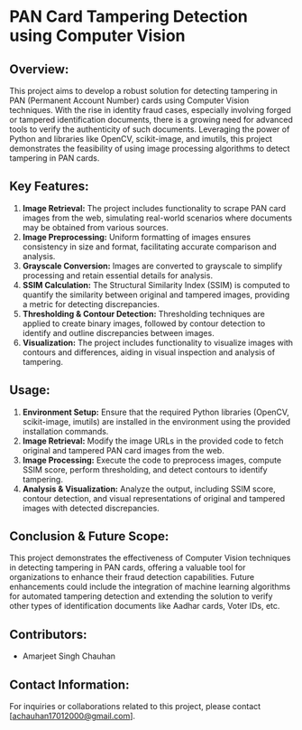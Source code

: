 # PAN Card Tampering Detection using Computer Vision

## Overview:
This project aims to develop a robust solution for detecting tampering in PAN (Permanent Account Number) cards using Computer Vision techniques. With the rise in identity fraud cases, especially involving forged or tampered identification documents, there is a growing need for advanced tools to verify the authenticity of such documents. Leveraging the power of Python and libraries like OpenCV, scikit-image, and imutils, this project demonstrates the feasibility of using image processing algorithms to detect tampering in PAN cards.

## Key Features:
1. **Image Retrieval:** The project includes functionality to scrape PAN card images from the web, simulating real-world scenarios where documents may be obtained from various sources.
2. **Image Preprocessing:** Uniform formatting of images ensures consistency in size and format, facilitating accurate comparison and analysis.
3. **Grayscale Conversion:** Images are converted to grayscale to simplify processing and retain essential details for analysis.
4. **SSIM Calculation:** The Structural Similarity Index (SSIM) is computed to quantify the similarity between original and tampered images, providing a metric for detecting discrepancies.
5. **Thresholding & Contour Detection:** Thresholding techniques are applied to create binary images, followed by contour detection to identify and outline discrepancies between images.
6. **Visualization:** The project includes functionality to visualize images with contours and differences, aiding in visual inspection and analysis of tampering.

## Usage:
1. **Environment Setup:** Ensure that the required Python libraries (OpenCV, scikit-image, imutils) are installed in the environment using the provided installation commands.
2. **Image Retrieval:** Modify the image URLs in the provided code to fetch original and tampered PAN card images from the web.
3. **Image Processing:** Execute the code to preprocess images, compute SSIM score, perform thresholding, and detect contours to identify tampering.
4. **Analysis & Visualization:** Analyze the output, including SSIM score, contour detection, and visual representations of original and tampered images with detected discrepancies.

## Conclusion & Future Scope:
This project demonstrates the effectiveness of Computer Vision techniques in detecting tampering in PAN cards, offering a valuable tool for organizations to enhance their fraud detection capabilities. Future enhancements could include the integration of machine learning algorithms for automated tampering detection and extending the solution to verify other types of identification documents like Aadhar cards, Voter IDs, etc. 

## Contributors:
- Amarjeet Singh Chauhan

## Contact Information:
For inquiries or collaborations related to this project, please contact [achauhan17012000@gmail.com].
